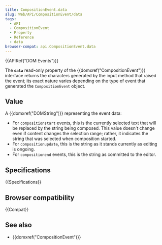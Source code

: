 ```yaml
---
title: CompositionEvent.data
slug: Web/API/CompositionEvent/data
tags:
  - API
  - CompositionEvent
  - Property
  - Reference
  - data
browser-compat: api.CompositionEvent.data
---
```

{{APIRef("DOM Events")}}

The **`data`** read-only property of the
{{domxref("CompositionEvent")}} interface returns the characters generated by the input
method that raised the event; its exact nature varies depending on the type of event
that generated the `CompositionEvent` object.

## Value

A {{domxref("DOMString")}} representing the event data:

- For `compositionstart` events, this is the currently selected text that
  will be replaced by the string being composed. This value doesn't change even if
  content changes the selection range; rather, it indicates the string that was selected
  when composition started.
- For `compositionupdate`, this is the string as it stands currently as
  editing is ongoing.
- For `compositionend` events, this is the string as committed to the
  editor.

## Specifications

{{Specifications}}

## Browser compatibility

{{Compat}}

## See also

- {{domxref("CompositionEvent")}}
